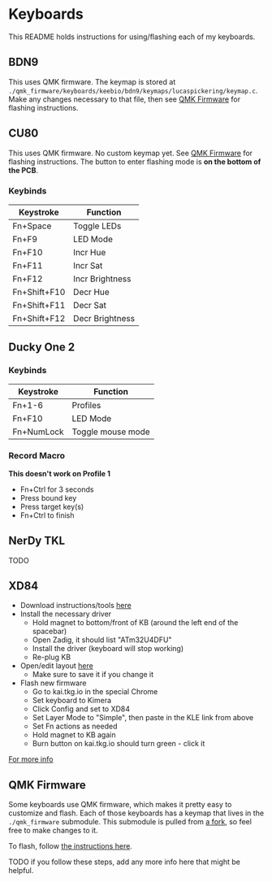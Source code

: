 # Keyboards

This README holds instructions for using/flashing each of my keyboards.

## BDN9

This uses QMK firmware. The keymap is stored at `./qmk_firmware/keyboards/keebio/bdn9/keymaps/lucaspickering/keymap.c`. Make any changes necessary to that file, then see [QMK Firmware](#qmk-firmware) for flashing instructions.

## CU80

This uses QMK firmware. No custom keymap yet. See [QMK Firmware](#qmk-firmware) for flashing instructions. The button to enter flashing mode is **on the bottom of the PCB**.

### Keybinds

| Keystroke    | Function        |
| ------------ | --------------- |
| Fn+Space     | Toggle LEDs     |
| Fn+F9        | LED Mode        |
| Fn+F10       | Incr Hue        |
| Fn+F11       | Incr Sat        |
| Fn+F12       | Incr Brightness |
| Fn+Shift+F10 | Decr Hue        |
| Fn+Shift+F11 | Decr Sat        |
| Fn+Shift+F12 | Decr Brightness |

## Ducky One 2

### Keybinds

| Keystroke  | Function          |
| ---------- | ----------------- |
| Fn+1-6     | Profiles          |
| Fn+F10     | LED Mode          |
| Fn+NumLock | Toggle mouse mode |

### Record Macro

**This doesn't work on Profile 1**

- Fn+Ctrl for 3 seconds
- Press bound key
- Press target key(s)
- Fn+Ctrl to finish

## NerDy TKL

TODO

## XD84

- Download instructions/tools [here](https://drive.google.com/file/d/0B36cphsDCP8Zc3RvLWItQ2lVdVE/view)
- Install the necessary driver
  - Hold magnet to bottom/front of KB (around the left end of the spacebar)
  - Open Zadig, it should list "ATm32U4DFU"
  - Install the driver (keyboard will stop working)
  - Re-plug KB
- Open/edit layout [here](http://www.keyboard-layout-editor.com/#/gists/03b8102322a96b6b2a6b63a1a39867ba)
  - Make sure to save it if you change it
- Flash new firmware
  - Go to kai.tkg.io in the special Chrome
  - Set keyboard to Kimera
  - Click Config and set to XD84
  - Set Layer Mode to "Simple", then paste in the KLE link from above
  - Set Fn actions as needed
  - Hold magnet to KB again
  - Burn button on kai.tkg.io should turn green - click it

[For more info](https://geekhack.org/index.php?topic=82693.0)

## QMK Firmware

Some keyboards use QMK firmware, which makes it pretty easy to customize and flash. Each of those keyboards has a keymap that lives in the `./qmk_firmware` submodule. This submodule is pulled from [a fork](https://github.com/LucasPickering/qmk_firmware), so feel free to make changes to it.

To flash, follow [the instructions here](https://docs.qmk.fm/#/newbs_flashing).

TODO if you follow these steps, add any more info here that might be helpful.
